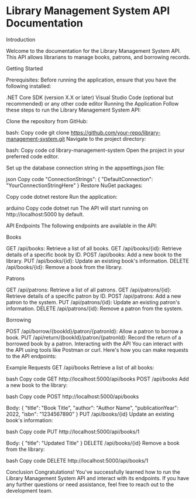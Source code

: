 # Library Management System API Documentation
Introduction

Welcome to the documentation for the Library Management System API. 
This API allows librarians to manage books, patrons, and borrowing records.

Getting Started

Prerequisites:
Before running the application, ensure that you have the following installed:

.NET Core SDK (version X.X or later)
Visual Studio Code (optional but recommended) or any other code editor
Running the Application
Follow these steps to run the Library Management System API:

Clone the repository from GitHub:

bash:
Copy code
git clone https://github.com/your-repo/library-management-system.git
Navigate to the project directory:

bash:
Copy code
cd library-management-system
Open the project in your preferred code editor.

Set up the database connection string in the appsettings.json file:

json
Copy code
"ConnectionStrings": {
    "DefaultConnection": "YourConnectionStringHere"
}
Restore NuGet packages:

Copy code
dotnet restore
Run the application:

arduino
Copy code
dotnet run
The API will start running on http://localhost:5000 by default.

API Endpoints
The following endpoints are available in the API:

Books

GET /api/books: Retrieve a list of all books.
GET /api/books/{id}: Retrieve details of a specific book by ID.
POST /api/books: Add a new book to the library.
PUT /api/books/{id}: Update an existing book's information.
DELETE /api/books/{id}: Remove a book from the library.


Patrons

GET /api/patrons: Retrieve a list of all patrons.
GET /api/patrons/{id}: Retrieve details of a specific patron by ID.
POST /api/patrons: Add a new patron to the system.
PUT /api/patrons/{id}: Update an existing patron's information.
DELETE /api/patrons/{id}: Remove a patron from the system.


Borrowing

POST /api/borrow/{bookId}/patron/{patronId}: Allow a patron to borrow a book.
PUT /api/return/{bookId}/patron/{patronId}: Record the return of a borrowed book by a patron.
Interacting with the API
You can interact with the API using tools like Postman or curl. Here's how you can make requests to the API endpoints:

Example Requests
GET /api/books
Retrieve a list of all books:

bash
Copy code
GET http://localhost:5000/api/books
POST /api/books
Add a new book to the library:

bash
Copy code
POST http://localhost:5000/api/books

Body:
{
    "title": "Book Title",
    "author": "Author Name",
    "publicationYear": 2022,
    "isbn": "1234567890"
}
PUT /api/books/{id}
Update an existing book's information:

bash
Copy code
PUT http://localhost:5000/api/books/1

Body:
{
    "title": "Updated Title"
}
DELETE /api/books/{id}
Remove a book from the library:

bash
Copy code
DELETE http://localhost:5000/api/books/1

Conclusion
Congratulations! 
You've successfully learned how to run the Library Management System API and interact with its endpoints.
If you have any further questions or need assistance, feel free to reach out to the development team.